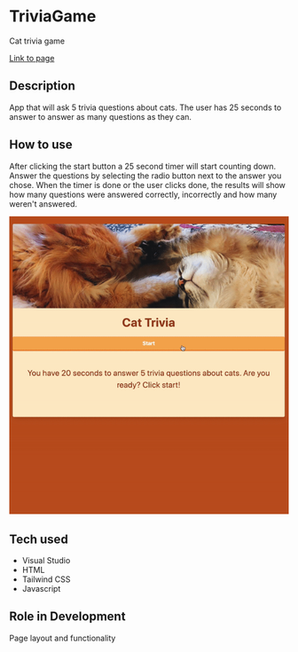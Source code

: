 # TriviaGame

Cat trivia game

[Link to page](https://reekamaharaj.github.io/TriviaGame/)

## Description
App that will ask 5 trivia questions about cats. The user has 25 seconds to answer to answer as many questions as they can. 

## How to use
After clicking the start button a 25 second timer will start counting down. Answer the questions by selecting the radio button next to the answer you chose. When the timer is done or the user clicks done, the results will show how many questions were answered correctly, incorrectly and how many weren't answered.

![](assets/images/trivia.gif)

## Tech used
- Visual Studio
- HTML
- Tailwind CSS
- Javascript

## Role in Development 
Page layout and functionality
